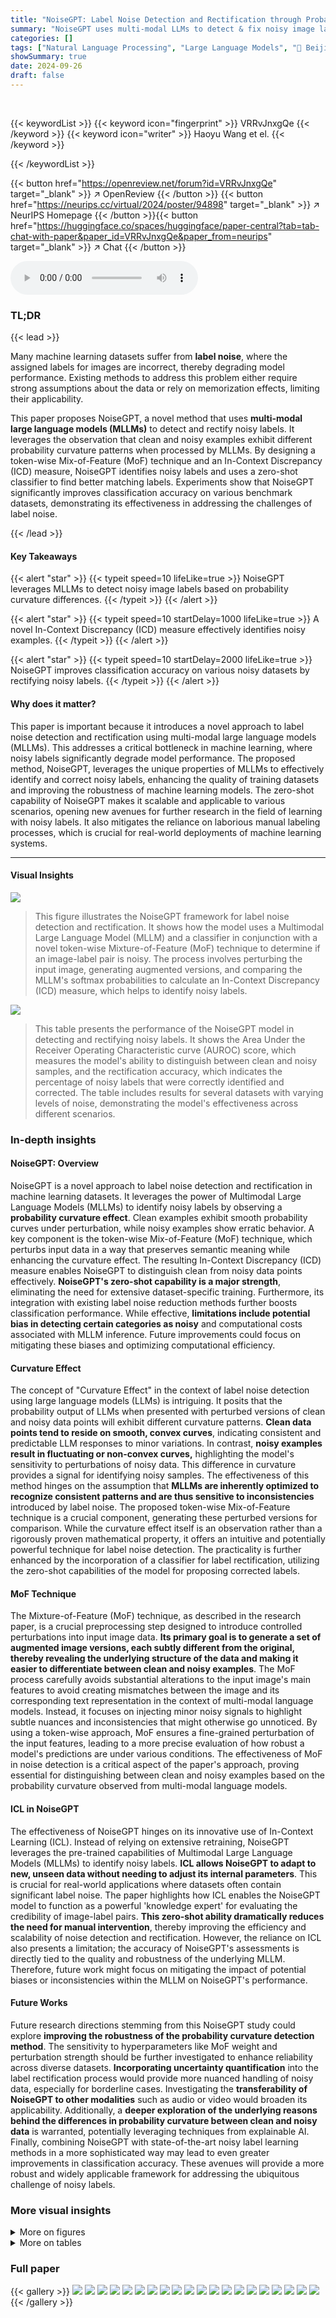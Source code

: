 ```yaml
---
title: "NoiseGPT: Label Noise Detection and Rectification through Probability Curvature"
summary: "NoiseGPT uses multi-modal LLMs to detect & fix noisy image labels by identifying probability curvature differences between clean and noisy examples."
categories: []
tags: ["Natural Language Processing", "Large Language Models", "🏢 Beijing Institute of Technology",]
showSummary: true
date: 2024-09-26
draft: false
---
```


<br>

{{< keywordList >}}
{{< keyword icon="fingerprint" >}} VRRvJnxgQe {{< /keyword >}}
{{< keyword icon="writer" >}} Haoyu Wang et el. {{< /keyword >}}
 
{{< /keywordList >}}

{{< button href="https://openreview.net/forum?id=VRRvJnxgQe" target="_blank" >}}
↗ OpenReview
{{< /button >}}
{{< button href="https://neurips.cc/virtual/2024/poster/94898" target="_blank" >}}
↗ NeurIPS Homepage
{{< /button >}}{{< button href="https://huggingface.co/spaces/huggingface/paper-central?tab=tab-chat-with-paper&paper_id=VRRvJnxgQe&paper_from=neurips" target="_blank" >}}
↗ Chat
{{< /button >}}



<audio controls>
    <source src="https://ai-paper-reviewer.com/VRRvJnxgQe/podcast.wav" type="audio/wav">
    Your browser does not support the audio element.
</audio>


### TL;DR


{{< lead >}}

Many machine learning datasets suffer from **label noise**, where the assigned labels for images are incorrect, thereby degrading model performance. Existing methods to address this problem either require strong assumptions about the data or rely on memorization effects, limiting their applicability. 



This paper proposes NoiseGPT, a novel method that uses **multi-modal large language models (MLLMs)** to detect and rectify noisy labels. It leverages the observation that clean and noisy examples exhibit different probability curvature patterns when processed by MLLMs.  By designing a token-wise Mix-of-Feature (MoF) technique and an In-Context Discrepancy (ICD) measure, NoiseGPT identifies noisy labels and uses a zero-shot classifier to find better matching labels.  Experiments show that NoiseGPT significantly improves classification accuracy on various benchmark datasets, demonstrating its effectiveness in addressing the challenges of label noise.

{{< /lead >}}


#### Key Takeaways

{{< alert "star" >}}
{{< typeit speed=10 lifeLike=true >}} NoiseGPT leverages MLLMs to detect noisy image labels based on probability curvature differences. {{< /typeit >}}
{{< /alert >}}

{{< alert "star" >}}
{{< typeit speed=10 startDelay=1000 lifeLike=true >}} A novel In-Context Discrepancy (ICD) measure effectively identifies noisy examples. {{< /typeit >}}
{{< /alert >}}

{{< alert "star" >}}
{{< typeit speed=10 startDelay=2000 lifeLike=true >}} NoiseGPT improves classification accuracy on various noisy datasets by rectifying noisy labels. {{< /typeit >}}
{{< /alert >}}

#### Why does it matter?
This paper is important because it introduces a novel approach to label noise detection and rectification using multi-modal large language models (MLLMs). This addresses a critical bottleneck in machine learning, where noisy labels significantly degrade model performance. The proposed method, NoiseGPT, leverages the unique properties of MLLMs to effectively identify and correct noisy labels, enhancing the quality of training datasets and improving the robustness of machine learning models.  The zero-shot capability of NoiseGPT makes it scalable and applicable to various scenarios, opening new avenues for further research in the field of learning with noisy labels. It also mitigates the reliance on laborious manual labeling processes, which is crucial for real-world deployments of machine learning systems.

------
#### Visual Insights



![](https://ai-paper-reviewer.com/VRRvJnxgQe/figures_3_1.jpg)

> This figure illustrates the NoiseGPT framework for label noise detection and rectification.  It shows how the model uses a Multimodal Large Language Model (MLLM) and a classifier in conjunction with a novel token-wise Mixture-of-Feature (MoF) technique to determine if an image-label pair is noisy.  The process involves perturbing the input image, generating augmented versions, and comparing the MLLM's softmax probabilities to calculate an In-Context Discrepancy (ICD) measure, which helps to identify noisy labels.





![](https://ai-paper-reviewer.com/VRRvJnxgQe/tables_6_1.jpg)

> This table presents the performance of the NoiseGPT model in detecting and rectifying noisy labels.  It shows the Area Under the Receiver Operating Characteristic curve (AUROC) score, which measures the model's ability to distinguish between clean and noisy samples, and the rectification accuracy, which indicates the percentage of noisy labels that were correctly identified and corrected. The table includes results for several datasets with varying levels of noise, demonstrating the model's effectiveness across different scenarios.





### In-depth insights


#### NoiseGPT: Overview
NoiseGPT is a novel approach to label noise detection and rectification in machine learning datasets.  It leverages the power of Multimodal Large Language Models (MLLMs) to identify noisy labels by observing a **probability curvature effect**.  Clean examples exhibit smooth probability curves under perturbation, while noisy examples show erratic behavior.  A key component is the token-wise Mix-of-Feature (MoF) technique, which perturbs input data in a way that preserves semantic meaning while enhancing the curvature effect. The resulting In-Context Discrepancy (ICD) measure enables NoiseGPT to distinguish clean from noisy data points effectively.  **NoiseGPT's zero-shot capability is a major strength**, eliminating the need for extensive dataset-specific training.  Furthermore, its integration with existing label noise reduction methods further boosts classification performance. While effective, **limitations include potential bias in detecting certain categories as noisy** and computational costs associated with MLLM inference.  Future improvements could focus on mitigating these biases and optimizing computational efficiency.

#### Curvature Effect
The concept of "Curvature Effect" in the context of label noise detection using large language models (LLMs) is intriguing.  It posits that the probability output of LLMs when presented with perturbed versions of clean and noisy data points will exhibit different curvature patterns. **Clean data points tend to reside on smooth, convex curves**, indicating consistent and predictable LLM responses to minor variations. In contrast, **noisy examples result in fluctuating or non-convex curves,** highlighting the model's sensitivity to perturbations of noisy data. This difference in curvature provides a signal for identifying noisy samples. The effectiveness of this method hinges on the assumption that **MLLMs are inherently optimized to recognize consistent patterns and are thus sensitive to inconsistencies** introduced by label noise. The proposed token-wise Mix-of-Feature technique is a crucial component, generating these perturbed versions for comparison. While the curvature effect itself is an observation rather than a rigorously proven mathematical property, it offers an intuitive and potentially powerful technique for label noise detection. The practicality is further enhanced by the incorporation of a classifier for label rectification, utilizing the zero-shot capabilities of the model for proposing corrected labels.

#### MoF Technique
The Mixture-of-Feature (MoF) technique, as described in the research paper, is a crucial preprocessing step designed to introduce controlled perturbations into input image data.  **Its primary goal is to generate a set of augmented image versions, each subtly different from the original, thereby revealing the underlying structure of the data and making it easier to differentiate between clean and noisy examples**.  The MoF process carefully avoids substantial alterations to the input image's main features to avoid creating mismatches between the image and its corresponding text representation in the context of multi-modal language models. Instead, it focuses on injecting minor noisy signals to highlight subtle nuances and inconsistencies that might otherwise go unnoticed.  By using a token-wise approach, MoF ensures a fine-grained perturbation of the input features, leading to a more precise evaluation of how robust a model's predictions are under various conditions. The effectiveness of MoF in noise detection is a critical aspect of the paper's approach, proving essential for distinguishing between clean and noisy examples based on the probability curvature observed from multi-modal language models.

#### ICL in NoiseGPT
The effectiveness of NoiseGPT hinges on its innovative use of In-Context Learning (ICL).  Instead of relying on extensive retraining, NoiseGPT leverages the pre-trained capabilities of Multimodal Large Language Models (MLLMs) to identify noisy labels.  **ICL allows NoiseGPT to adapt to new, unseen data without needing to adjust its internal parameters**. This is crucial for real-world applications where datasets often contain significant label noise.  The paper highlights how ICL enables the NoiseGPT model to function as a powerful 'knowledge expert' for evaluating the credibility of image-label pairs.  **This zero-shot ability dramatically reduces the need for manual intervention**, thereby improving the efficiency and scalability of noise detection and rectification.  However, the reliance on ICL also presents a limitation; the accuracy of NoiseGPT's assessments is directly tied to the quality and robustness of the underlying MLLM.  Therefore, future work might focus on mitigating the impact of potential biases or inconsistencies within the MLLM on NoiseGPT's performance.

#### Future Works
Future research directions stemming from this NoiseGPT study could explore **improving the robustness of the probability curvature detection method**.  The sensitivity to hyperparameters like MoF weight and perturbation strength should be further investigated to enhance reliability across diverse datasets.  **Incorporating uncertainty quantification** into the label rectification process would provide more nuanced handling of noisy data, especially for borderline cases.   Investigating the **transferability of NoiseGPT to other modalities** such as audio or video would broaden its applicability. Additionally, a **deeper exploration of the underlying reasons behind the differences in probability curvature between clean and noisy data** is warranted, potentially leveraging techniques from explainable AI.  Finally, combining NoiseGPT with state-of-the-art noisy label learning methods in a more sophisticated way may lead to even greater improvements in classification accuracy.  These avenues will provide a more robust and widely applicable framework for addressing the ubiquitous challenge of noisy labels.


### More visual insights

<details>
<summary>More on figures
</summary>


![](https://ai-paper-reviewer.com/VRRvJnxgQe/figures_3_2.jpg)

> This figure shows the probability curvature of clean and noisy samples.  The left panel shows the smooth, convex curvature of clean samples under perturbation, while the right panel illustrates the fluctuating, non-convex curvature of noisy samples. This difference in curvature is the basis for NoiseGPT's noise detection method.


![](https://ai-paper-reviewer.com/VRRvJnxgQe/figures_4_1.jpg)

> The figure shows the distribution of ICD scores for clean and noisy samples from six different datasets under perturbation.  It visually demonstrates the effectiveness of the In-Context Discrepancy (ICD) measure in distinguishing between clean and noisy data based on the probability curvature effect. Higher ICD scores are associated with clean samples and lower scores with noisy samples.


![](https://ai-paper-reviewer.com/VRRvJnxgQe/figures_6_1.jpg)

> This ROC curve figure visualizes the performance of NoiseGPT's noise detection capabilities across six different noisy datasets: CIFAR-10N Aggregate, CIFAR-10N Rand1, CIFAR-10N Worst, CIFAR-100N Noisy, Webvision Sym. 40%, and ILSVRC12 Sym. 40%.  The x-axis represents the false positive rate (FPR), and the y-axis represents the true positive rate (TPR). Each line corresponds to a specific dataset, showing the trade-off between correctly identifying noisy samples (TPR) and incorrectly labeling clean samples as noisy (FPR). A curve closer to the top-left corner indicates better performance, with an area under the curve (AUROC) score approaching 1. The dashed line represents a random classifier with an AUROC of 0.5.


![](https://ai-paper-reviewer.com/VRRvJnxgQe/figures_8_1.jpg)

> This figure shows the trend of noise rectification performance under a changing hyperparameter (number of perturbations) for CIFAR-10 and CIFAR-100 datasets with 80% symmetric noise.  It demonstrates that increasing the number of perturbations initially improves accuracy but eventually plateaus, indicating a point of diminishing returns. The optimal number of perturbations balances computational cost and performance gains.


![](https://ai-paper-reviewer.com/VRRvJnxgQe/figures_9_1.jpg)

> This figure shows the probability curvature for both clean and noisy examples under different perturbation strengths. The x-axis represents the perturbation strength (MoF weight w), while the y-axis represents the output probability.  The curves demonstrate that clean examples exhibit a smooth, predictable curvature, while noisy examples show a fluctuating, less consistent pattern. This difference in curvature is a key observation that underpins NoiseGPT's ability to distinguish between clean and noisy samples.


![](https://ai-paper-reviewer.com/VRRvJnxgQe/figures_9_2.jpg)

> This figure shows the average ICD scores for clean categories that are frequently misclassified as noisy by the NoiseGPT model.  The lower the ICD score, the more likely a clean category is to be misidentified. This visualization helps to understand the inherent biases within the model's noise detection process, specifically highlighting categories where the probability curvature effect is less pronounced.


![](https://ai-paper-reviewer.com/VRRvJnxgQe/figures_16_1.jpg)

> This ROC curve graph shows the performance of NoiseGPT's noise detection capabilities across various noisy datasets.  Each curve represents a different dataset (CIFAR-10 with symmetric noise at different levels, CIFAR-10 with asymmetric noise, and CIFAR-100 with symmetric noise at different levels). The x-axis represents the false positive rate (FPR), and the y-axis represents the true positive rate (TPR). The closer a curve is to the top-left corner, the better the model's performance at distinguishing between clean and noisy samples. The dashed line represents the performance of a random classifier (AUROC = 0.5).


![](https://ai-paper-reviewer.com/VRRvJnxgQe/figures_17_1.jpg)

> This figure shows the average ICD scores for noisy categories in four datasets: CIFAR-10, CIFAR-100, Webvision, and ILSVRC12.  The higher the score, the more likely a noisy example from that category is to be mistaken as clean by the NoiseGPT model.  It highlights the detection biases of NoiseGPT, showing that some noisy categories are more easily misclassified as clean than others.


</details>




<details>
<summary>More on tables
</summary>


![](https://ai-paper-reviewer.com/VRRvJnxgQe/tables_7_1.jpg)
> This table compares the detection performance of NoiseGPT with two baseline methods, DivideMix and Proto-Mix, using precision, recall, and F1-score as evaluation metrics. The results are based on the CIFAR-10 dataset with 80% symmetric noise. NoiseGPT outperforms both baselines in all three metrics, demonstrating its superior ability to detect noisy labels.

![](https://ai-paper-reviewer.com/VRRvJnxgQe/tables_7_2.jpg)
> This table shows the noise reduction effects of NoiseGPT on CIFAR-10 and CIFAR-100 datasets with varying levels of symmetric and asymmetric noise.  The improvement is substantial, particularly for CIFAR-10 datasets with high noise rates.  The last row indicates the number of clean examples remaining after NoiseGPT's rectification process.

![](https://ai-paper-reviewer.com/VRRvJnxgQe/tables_7_3.jpg)
> This table presents the classification accuracy results on the Webvision dataset for various methods.  It shows a comparison of different techniques, highlighting the improvement achieved by integrating NoiseGPT with DivideMix, resulting in the highest accuracy of 78.10%.

![](https://ai-paper-reviewer.com/VRRvJnxgQe/tables_8_1.jpg)
> This table presents a comparison of classification accuracy achieved by various methods on CIFAR-10 and CIFAR-100 datasets with different noise levels (symmetric and asymmetric).  It compares the performance of NoiseGPT integrated with other methods (NoiseGPT+M-correction and NoiseGPT+Pro-Mix) against baseline methods like Cross-Entropy, F-correction, Co-teaching+, Mixup, P-correction, Meta-Learning, M-correction, and Pro-Mix.  The results show the impact of NoiseGPT on improving the classification accuracy in the presence of label noise.

![](https://ai-paper-reviewer.com/VRRvJnxgQe/tables_15_1.jpg)
> This table lists the hyperparameters used in the NoiseGPT experiments.  These parameters control various aspects of the model's operation, including the mixing of features (MoF weight), the number of examples used for each class, the number of perturbations applied to each query, the threshold used for noise detection, and the number of candidate labels considered during label rectification.

![](https://ai-paper-reviewer.com/VRRvJnxgQe/tables_15_2.jpg)
> This table shows the runtime in hours for NoiseGPT's noise detection and rectification experiments on CIFAR-10 and CIFAR-100 datasets.  Different noise types (symmetric and asymmetric) and levels (20%, 50%, 80%, 90%, and 40%) are considered. The table highlights the computational cost associated with different noise conditions and dataset sizes.

![](https://ai-paper-reviewer.com/VRRvJnxgQe/tables_15_3.jpg)
> This table presents the noise reduction results achieved by NoiseGPT on CIFAR-10N and CIFAR-100N datasets. It shows the initial noise rate (before NoiseGPT), the noise rate after applying NoiseGPT, and the number of clean samples remaining after the noise reduction process for different noise types (Aggregate, Rand1, Worst for CIFAR-10N, and Noisy for CIFAR-100N).

![](https://ai-paper-reviewer.com/VRRvJnxgQe/tables_15_4.jpg)
> This table presents the classification accuracy results on CIFAR-10N and CIFAR-100N datasets. It compares the performance of two classic noisy label learning methods (M-correction and ProtoMix) with and without the integration of NoiseGPT, demonstrating the effectiveness of NoiseGPT in improving classification accuracy when dealing with noisy labels.

![](https://ai-paper-reviewer.com/VRRvJnxgQe/tables_16_1.jpg)
> This table presents the performance of NoiseGPT on CIFAR-10 and CIFAR-100 datasets with various symmetric and asymmetric noise levels.  For each dataset and noise type, it shows the Area Under the Receiver Operating Characteristic curve (AUROC) score for noise detection and the correction accuracy for label rectification.  Higher AUROC values indicate better noise detection, and higher correction accuracy signifies more effective label rectification.

![](https://ai-paper-reviewer.com/VRRvJnxgQe/tables_16_2.jpg)
> This table compares the detection biases of NoiseGPT and Proto-Mix*.  It presents the average ICD scores for clean classes that are frequently mistaken as noisy, across 10 different classes, calculated for both methods. The variance (Var) column highlights a key finding: NoiseGPT exhibits significantly lower variance in ICD scores across different classes compared to Proto-Mix*, indicating a more balanced and less biased noise detection process.  In other words, NoiseGPT is less likely to misidentify certain classes as noisy disproportionately compared to the baseline method.

</details>




### Full paper

{{< gallery >}}
<img src="https://ai-paper-reviewer.com/VRRvJnxgQe/1.png" class="grid-w50 md:grid-w33 xl:grid-w25" />
<img src="https://ai-paper-reviewer.com/VRRvJnxgQe/2.png" class="grid-w50 md:grid-w33 xl:grid-w25" />
<img src="https://ai-paper-reviewer.com/VRRvJnxgQe/3.png" class="grid-w50 md:grid-w33 xl:grid-w25" />
<img src="https://ai-paper-reviewer.com/VRRvJnxgQe/4.png" class="grid-w50 md:grid-w33 xl:grid-w25" />
<img src="https://ai-paper-reviewer.com/VRRvJnxgQe/5.png" class="grid-w50 md:grid-w33 xl:grid-w25" />
<img src="https://ai-paper-reviewer.com/VRRvJnxgQe/6.png" class="grid-w50 md:grid-w33 xl:grid-w25" />
<img src="https://ai-paper-reviewer.com/VRRvJnxgQe/7.png" class="grid-w50 md:grid-w33 xl:grid-w25" />
<img src="https://ai-paper-reviewer.com/VRRvJnxgQe/8.png" class="grid-w50 md:grid-w33 xl:grid-w25" />
<img src="https://ai-paper-reviewer.com/VRRvJnxgQe/9.png" class="grid-w50 md:grid-w33 xl:grid-w25" />
<img src="https://ai-paper-reviewer.com/VRRvJnxgQe/10.png" class="grid-w50 md:grid-w33 xl:grid-w25" />
<img src="https://ai-paper-reviewer.com/VRRvJnxgQe/11.png" class="grid-w50 md:grid-w33 xl:grid-w25" />
<img src="https://ai-paper-reviewer.com/VRRvJnxgQe/12.png" class="grid-w50 md:grid-w33 xl:grid-w25" />
<img src="https://ai-paper-reviewer.com/VRRvJnxgQe/13.png" class="grid-w50 md:grid-w33 xl:grid-w25" />
<img src="https://ai-paper-reviewer.com/VRRvJnxgQe/14.png" class="grid-w50 md:grid-w33 xl:grid-w25" />
<img src="https://ai-paper-reviewer.com/VRRvJnxgQe/15.png" class="grid-w50 md:grid-w33 xl:grid-w25" />
<img src="https://ai-paper-reviewer.com/VRRvJnxgQe/16.png" class="grid-w50 md:grid-w33 xl:grid-w25" />
<img src="https://ai-paper-reviewer.com/VRRvJnxgQe/17.png" class="grid-w50 md:grid-w33 xl:grid-w25" />
<img src="https://ai-paper-reviewer.com/VRRvJnxgQe/18.png" class="grid-w50 md:grid-w33 xl:grid-w25" />
<img src="https://ai-paper-reviewer.com/VRRvJnxgQe/19.png" class="grid-w50 md:grid-w33 xl:grid-w25" />
<img src="https://ai-paper-reviewer.com/VRRvJnxgQe/20.png" class="grid-w50 md:grid-w33 xl:grid-w25" />
{{< /gallery >}}